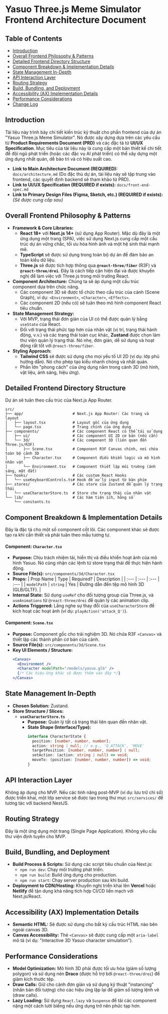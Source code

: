# Yasuo Three.js Meme Simulator Frontend Architecture Document

## Table of Contents

- [Introduction](https://www.google.com/search?q=%23introduction)
- [Overall Frontend Philosophy & Patterns](https://www.google.com/search?q=%23overall-frontend-philosophy--patterns)
- [Detailed Frontend Directory Structure](https://www.google.com/search?q=%23detailed-frontend-directory-structure)
- [Component Breakdown & Implementation Details](https://www.google.com/search?q=%23component-breakdown--implementation-details)
- [State Management In-Depth](https://www.google.com/search?q=%23state-management-in-depth)
- [API Interaction Layer](https://www.google.com/search?q=%23api-interaction-layer)
- [Routing Strategy](https://www.google.com/search?q=%23routing-strategy)
- [Build, Bundling, and Deployment](https://www.google.com/search?q=%23build-bundling-and-deployment)
- [Accessibility (AX) Implementation Details](https://www.google.com/search?q=%23accessibility-ax-implementation-details)
- [Performance Considerations](https://www.google.com/search?q=%23performance-considerations)
- [Change Log](https://www.google.com/search?q=%23change-log)

## Introduction

Tài liệu này trình bày chi tiết kiến trúc kỹ thuật cho phần frontend của dự án "Yasuo Three.js Meme Simulator". Nó được xây dựng dựa trên các yêu cầu từ **Product Requirements Document (PRD)** và các đặc tả từ **UI/UX Specification**. Mục tiêu của tài liệu này là cung cấp một bản thiết kế chi tiết để đội ngũ phát triển (hoặc các đặc vụ AI phát triển) có thể xây dựng một ứng dụng nhất quán, dễ bảo trì và có hiệu suất cao.

- **Link to Main Architecture Document (REQUIRED):** `docs/architecture.md` (Do đặc thù dự án, tài liệu này sẽ tập trung vào frontend, các quyết định backend sẽ tham khảo từ PRD).
- **Link to UI/UX Specification (REQUIRED if exists):** `docs/front-end-spec.md`
- **Link to Primary Design Files (Figma, Sketch, etc.) (REQUIRED if exists):** _{Sẽ được cung cấp sau}_

## Overall Frontend Philosophy & Patterns

- **Framework & Core Libraries:**
  - **React 18+** với **Next.js 14+** (sử dụng App Router). Mặc dù đây là một ứng dụng một trang (SPA), việc sử dụng Next.js cung cấp một cấu trúc dự án vững chắc, tối ưu hóa hình ảnh và một hệ sinh thái mạnh mẽ.
  - **TypeScript** sẽ được sử dụng trong toàn bộ dự án để đảm bảo an toàn kiểu dữ liệu.
  - **Three.js** sẽ được tích hợp thông qua **`@react-three/fiber`** (R3F) và **`@react-three/drei`**. Đây là cách tiếp cận hiện đại và được khuyến nghị để làm việc với Three.js trong môi trường React.
- **Component Architecture:** Chúng ta sẽ áp dụng một cấu trúc component dựa trên chức năng.
  - Các component 3D sẽ được tổ chức theo cấu trúc của cảnh (Scene Graph), ví dụ: `<Environment>`, `<Character>`, `<Effects>`.
  - Các component 2D (nếu có) sẽ tuân theo mô hình component React tiêu chuẩn.
- **State Management Strategy:**
  - Với MVP, trạng thái đơn giản của UI có thể được quản lý bằng `useState` của React.
  - Đối với trạng thái phức tạp hơn của nhân vật (vị trí, trạng thái hành động, v.v.) và các trạng thái toàn cục khác, **Zustand** được chọn làm thư viện quản lý trạng thái. Nó nhẹ, đơn giản, dễ sử dụng và hoạt động rất tốt với `@react-three/fiber`.
- **Styling Approach:**
  - **Tailwind CSS** sẽ được sử dụng cho mọi yếu tố UI 2D (ví dụ: lớp phủ hướng dẫn). Nó cho phép tạo kiểu nhanh chóng và nhất quán.
  - Phần lớn "phong cách" của ứng dụng nằm trong cảnh 3D (mô hình, vật liệu, ánh sáng, hiệu ứng).

## Detailed Frontend Directory Structure

Dự án sẽ tuân theo cấu trúc của Next.js App Router.

```plaintext
src/
├── app/                      # Next.js App Router: Các trang và layout
│   ├── layout.tsx            # Layout gốc của ứng dụng
│   └── page.tsx              # Trang chính của ứng dụng
├── components/               # Các component React có thể tái sử dụng
│   ├── ui/                   # Các component UI 2D cơ bản (nếu cần)
│   └── 3d/                   # Các component 3D (liên quan đến Three.js/R3F)
│       ├── Scene.tsx         # Component R3F Canvas chính, nơi chứa toàn bộ cảnh 3D
│       ├── Character.tsx     # Component điều khiển logic và mô hình nhân vật
│       └── Environment.tsx   # Component thiết lập môi trường (ánh sáng, mặt đất)
├── hooks/                    # Các custom React Hooks
│   └── useKeyboardControls.ts# Hook để xử lý input từ bàn phím
├── stores/                   # Các store của Zustand để quản lý trạng thái
│   └── useCharacterStore.ts  # Store cho trạng thái của nhân vật
└── lib/                      # Các hàm tiện ích, hằng số
    └── constants.ts
```

## Component Breakdown & Implementation Details

Đây là đặc tả cho một số component cốt lõi. Các component khác sẽ được tạo ra khi cần thiết và phải tuân theo mẫu tương tự.

#### Component: `Character.tsx`

- **Purpose:** Chịu trách nhiệm tải, hiển thị và điều khiển hoạt ảnh của mô hình Yasuo. Nó cũng nhận các lệnh từ store trạng thái để thực hiện hành động.
- **Source File(s):** `src/components/3d/Character.tsx`
- **Props:**
  | Prop Name | Type | Required? | Description |
  | :--- | :--- | :--- | :--- |
  | `modelPath` | `string` | Yes | Đường dẫn đến tệp mô hình 3D (GLB/GLTF). |
- **Internal State:** Sử dụng `useRef` cho đối tượng group của Three.js, và `useAnimations` từ `@react-three/drei` để quản lý các animation clip.
- **Actions Triggered:** Lắng nghe sự thay đổi của `useCharacterStore` để kích hoạt các hoạt ảnh (ví dụ: `playAction('attack_Q')`).

#### Component: `Scene.tsx`

- **Purpose:** Component gốc cho trải nghiệm 3D. Nó chứa R3F `<Canvas>` và thiết lập các thành phần cơ bản của cảnh.
- **Source File(s):** `src/components/3d/Scene.tsx`
- **Key UI Elements / Structure:**
  ```jsx
  <Canvas>
    <Environment />
    <Character modelPath="/models/yasuo.glb" />
    {/* Các hiệu ứng khác sẽ được thêm vào đây */}
  </Canvas>
  ```

## State Management In-Depth

- **Chosen Solution:** Zustand.
- **Store Structure / Slices:**
  - **`useCharacterStore.ts`**
    - **Purpose:** Quản lý tất cả trạng thái liên quan đến nhân vật.
    - **State Shape (Interface/Type):**
      ```typescript
      interface CharacterState {
        position: [number, number, number];
        action: string | null; // e.g., 'Q_ATTACK', 'MOVE'
        targetPosition: [number, number, number] | null;
        setAction: (action: string | null) => void;
        moveTo: (position: [number, number, number]) => void;
      }
      ```

## API Interaction Layer

Không áp dụng cho MVP. Nếu các tính năng post-MVP (ví dụ: lưu trữ chỉ số) được triển khai, một lớp service sẽ được tạo trong thư mục `src/services/` để tương tác với backend NestJS.

## Routing Strategy

Đây là một ứng dụng một trang (Single Page Application). Không yêu cầu thư viện định tuyến cho MVP.

## Build, Bundling, and Deployment

- **Build Process & Scripts:** Sử dụng các script tiêu chuẩn của Next.js:
  - `npm run dev`: Chạy môi trường phát triển.
  - `npm run build`: Build ứng dụng cho production.
  - `npm run start`: Chạy server production sau khi build.
- **Deployment to CDN/Hosting:** Khuyến nghị triển khai lên **Vercel** hoặc **Netlify** để tận dụng khả năng tích hợp CI/CD liền mạch với Next.js/React.

## Accessibility (AX) Implementation Details

- **Semantic HTML:** Sẽ được sử dụng cho bất kỳ cấu trúc HTML nào bên ngoài canvas 3D.
- **Canvas Accessibility:** Thẻ `<Canvas>` sẽ được cung cấp một `aria-label` mô tả (ví dụ: "Interactive 3D Yasuo character simulation").

## Performance Considerations

- **Model Optimization:** Mô hình 3D phải được tối ưu hóa (giảm số lượng polygon) và sử dụng nén **Draco** (được hỗ trợ bởi `@react-three/drei`) để giảm kích thước tệp.
- **Draw Calls:** Giữ cho cảnh đơn giản và sử dụng kỹ thuật "instancing" (nhân bản đối tượng) cho các hiệu ứng lặp lại để giảm số lượng lệnh vẽ (draw calls).
- **Lazy Loading:** Sử dụng `React.lazy` và `Suspense` để tải các component nặng một cách lười biếng nếu ứng dụng trở nên phức tạp hơn.
